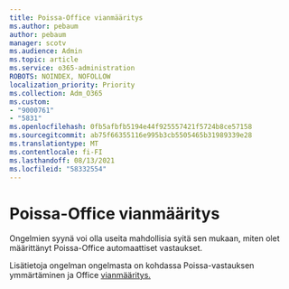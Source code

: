 ```yaml
---
title: Poissa-Office vianmääritys
ms.author: pebaum
author: pebaum
manager: scotv
ms.audience: Admin
ms.topic: article
ms.service: o365-administration
ROBOTS: NOINDEX, NOFOLLOW
localization_priority: Priority
ms.collection: Adm_O365
ms.custom:
- "9000761"
- "5831"
ms.openlocfilehash: 0fb5afbfb5194e44f925557421f5724b8ce57158
ms.sourcegitcommit: ab75f66355116e995b3cb5505465b31989339e28
ms.translationtype: MT
ms.contentlocale: fi-FI
ms.lasthandoff: 08/13/2021
ms.locfileid: "58332554"
---
```

# <a name="troubleshooting-out-of-office-automatic-replies"></a>Poissa-Office vianmääritys

Ongelmien syynä voi olla useita mahdollisia syitä sen mukaan, miten olet määrittänyt Poissa-Office automaattiset vastaukset.

Lisätietoja ongelman ongelmasta on kohdassa Poissa-vastauksen ymmärtäminen ja Office [vianmääritys.](https://docs.microsoft.com/exchange/troubleshoot/email-delivery/understand-troubleshoot-oof-replies)